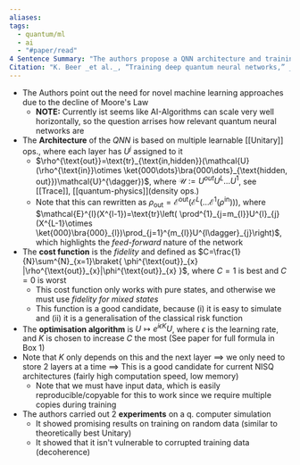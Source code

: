 ```yaml
---
aliases: 
tags:
  - quantum/ml
  - ai
  - "#paper/read"
4 Sentence Summary: "The authors propose a QNN architecture and training algorithms, which is suitable to NISQ-Era devices, since (i) it has low memory requirements (trade off with # of evaluations), (ii) generalises well and shows good performance, (iii) it is tolerant to noise in the data."
Citation: "K. Beer _et al._, “Training deep quantum neural networks,” _Nat Commun_, vol. 11, no. 1, p. 808, Feb. 2020, doi: [10.1038/s41467-020-14454-2](https://doi.org/10.1038/s41467-020-14454-2)."
---
```

- The Authors point out the need for novel machine learning approaches due to the decline of Moore's Law
	- **NOTE:** Currently ist seems like AI-Algorithms can scale very well horizontally, so the question arrises how relevant quantum neural networks are 
- The **Architecture** of the *QNN* is based on multiple learnable [[Unitary]] ops., where each layer has $U^{j}$ assigned to it
	- $\rho^{\text{out}}=\text{tr}_{\text{in,hidden}}(\mathcal{U}(\rho^{\text{in}}\otimes \ket{000\dots}\bra{000\dots}_{\text{hidden, out}})\mathcal{U}^{\dagger})$, where $\mathcal{U}:=U^{out}U^{L}\dots U^{1}$, see [[Trace]], [[quantum-physics]](density ops.)
	- Note that this can rewritten as $\rho_{\text{out}}=\mathcal{E}^{\text{out}}(\mathcal{E}^{L}(\dots\mathcal{E}^{1}(\rho^{\text{in}})))$, where $\mathcal{E}^{l}(X^{l-1})=\text{tr}\left( \prod^{1}_{j=m_{l}}U^{l}_{j} (X^{L-1}\otimes \ket{000}\bra{000}_{l})\prod_{j=1}^{m_{l}}U^{l\dagger}_{j}\right)$, which highlights the *feed-forward* nature of the network
- The **cost function** is the *fidelity* and defined as $C=\frac{1}{N}\sum^{N}_{x=1}\braket{ \phi^{\text{out}}_{x} |\rho^{\text{out}}_{x}|\phi^{\text{out}}_{x}  }$, where $C=1$ is best and $C=0$ is worst
	- This cost function only works with pure states, and otherwise we must use *fidelity for mixed states*
	- This function is a good candidate, because (i) it is easy to simulate and (ii) it is a generalisation of the classical risk function
- The **optimisation algorithm** is $U\mapsto e^{i\epsilon K}U$, where $\epsilon$ is the learning rate, and $K$ is chosen to increase $C$ the most (See paper for full formula in Box 1)
- Note that $K$ only depends on this and the next layer $\implies$ we only need to store 2 layers at a time $\implies$ This is a good candidate for current NISQ architectures (fairly high computation speed, low memory)
	- Note that we must have input data, which is easily reproducible/copyable for this to work since we require multiple copies during training
- The authors carried out 2 **experiments** on a q. computer simulation
	- It showed promising results on training on random data (similar to theoretically best Unitary)
	- It showed that it isn't vulnerable to corrupted training data (decoherence)